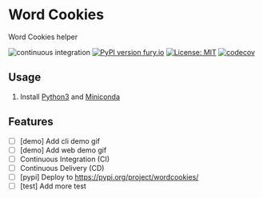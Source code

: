 # Word Cookies

Word Cookies helper

![continuous integration](https://github.com/jojoee/wordcookies/workflows/continuous%20integration/badge.svg?branch=master)
[![PyPI version fury.io](https://badge.fury.io/py/wordcookies.svg)](https://pypi.python.org/pypi/wordcookies/)
[![License: MIT](https://img.shields.io/badge/License-MIT-yellow.svg)](https://opensource.org/licenses/MIT)
[![codecov](https://codecov.io/gh/jojoee/wordcookies/branch/master/graph/badge.svg)](https://codecov.io/gh/jojoee/wordcookies)

## Usage

1. Install [Python3](https://www.python.org/downloads/) and [Miniconda](https://docs.conda.io/en/latest/miniconda.html)

## Features

- [ ] [demo] Add cli demo gif
- [ ] [demo] Add web demo gif
- [ ] Continuous Integration (CI)
- [ ] Continuous Delivery (CD)
- [ ] [pypi] Deploy to https://pypi.org/project/wordcookies/
- [ ] [test] Add more test
